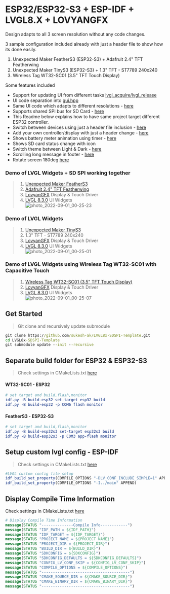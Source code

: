 # ESP32/ESP32-S3 + ESP-IDF + LVGL8.X + LOVYANGFX
Design adapts to all 3 screen resolution without any code changes.   

3 sample configuration included already with just a header file to show how its done easily.

1. Unexpected Maker FeatherS3 (ESP32-S3) + Adafruit 2.4" TFT Featherwing
2. Unexpected Maker TinyS3 (ESP32-S3) + 1.3" TFT - ST7789 240x240
3. Wireless Tag WT32-SC01 (3.5" TFT Touch Display)

Some features included

- Support for updating UI from different tasks [lvgl_acquire/lvgl_release](https://github.com/sukesh-ak/ESP32-LVGL8x-SDSPI/blob/fabf19438492d0fe8fc1d460bd52847740d6bbd0/main/main.cpp#L119)
- UI code separation into [gui.hpp](https://github.com/sukesh-ak/ESP32-LVGL8x-SDSPI/blob/master/main/gui.hpp)
- Same UI code which adapts to different resolutions - [here](/main/gui.hpp#L101)
- Supports shared SPI bus for SD Card - [here](/main/helper_storage.hpp)
- This Readme below explains how to have same project target different ESP32 controller.
- Switch between devices using just a header file inclusion - [here](/main/main.cpp#L15)
- Add your own controller/display with just a header change - [here](/main/main.cpp#L15)
- Shows battery meter animation using timer - [here](/main/main.cpp#L141)
- Shows SD card status change with icon
- Switch theme between Light & Dark - [here](/main/gui.hpp#L227)
- Scrolling long message in footer - [here](/main/gui.hpp#L258)
- Rotate screen 180deg [here](/main/main.cpp#L106)


### Demo of LVGL Widgets + SD SPI working together
> 1. [Unexpected Maker FeatherS3](https://esp32s3.com/feathers3.html)   
> 2. [Adafruit 2.4" TFT Featherwing](https://www.adafruit.com/product/3315)   
> 3. [LovyanGFX](https://github.com/lovyan03/LovyanGFX) Display & Touch Driver   
> 4. [LVGL 8.3.0](https://github.com/lvgl/lvgl) UI Widgets   
![photo_2022-09-01_00-25-23](https://user-images.githubusercontent.com/53081362/187761462-fd714b18-7f4e-48ea-8521-bc7aab8e0ec4.jpg)

### Demo of LVGL Widgets 
> 1. [Unexpected Maker TinyS3](https://esp32s3.com/tinys3.html)   
> 2. 1.3" TFT - ST7789 240x240
> 3. [LovyanGFX](https://github.com/lovyan03/LovyanGFX) Display & Touch Driver   
> 4. [LVGL 8.3.0](https://github.com/lvgl/lvgl) UI Widgets   
![photo_2022-09-01_00-25-01](https://user-images.githubusercontent.com/53081362/187761675-bc411b13-98f0-4e53-8a0e-9c48aed1ddab.jpg)

### Demo of LVGL Widgets using Wireless Tag WT32-SC01 with Capacitive Touch
> 1. [Wireless Tag WT32-SC01 (3.5" TFT Touch Display)](https://www.alibaba.com/product-detail/esp32-development-board-WT32-SC01-3_62534911683.html)   
> 3. [LovyanGFX](https://github.com/lovyan03/LovyanGFX) Display & Touch Driver   
> 4. [LVGL 8.3.0](https://github.com/lvgl/lvgl) UI Widgets   
![photo_2022-09-01_00-25-07](https://user-images.githubusercontent.com/53081362/187761963-95b817ed-d81f-4a90-b4a8-d4edcfe6419b.jpg)


## Get Started
> Git clone and recursively update submodule
```cmd
git clone https://github.com/sukesh-ak/LVGL8x-SDSPI-Template.git
cd LVGL8x-SDSPI-Template
git submodule update --init --recursive
```

## Separate build folder for ESP32 & ESP32-S3
> Check settings in CMakeLists.txt [here](CMakeLists.txt#L8)
#### WT32-SC01 - ESP32
```cmake
# set target and build,flash,monitor
idf.py -B build-esp32 set-target esp32 build
idf.py -B build-esp32 -p COM6 flash monitor
```

#### FeatherS3 - ESP32-S3
```cmake
# set target and build,flash,monitor
idf.py -B build-esp32s3 set-target esp32s3 build
idf.py -B build-esp32s3 -p COM3 app-flash monitor
```

## Setup custom lvgl config - ESP-IDF  
> Check settings in CMakeLists.txt [here](CMakeLists.txt#L16)
```cmake
#LVGL custom config file setup
idf_build_set_property(COMPILE_OPTIONS "-DLV_CONF_INCLUDE_SIMPLE=1" APPEND)
idf_build_set_property(COMPILE_OPTIONS "-I../main" APPEND)
```

## Display Compile Time Information
Check settings in CMakeLists.txt [here](CMakeLists.txt#L25)  
```cmake
# Display Compile Time Information
message(STATUS "--------------Compile Info------------")
message(STATUS "IDF_PATH = ${IDF_PATH}")
message(STATUS "IDF_TARGET = ${IDF_TARGET}")
message(STATUS "PROJECT_NAME = ${PROJECT_NAME}")
message(STATUS "PROJECT_DIR = ${PROJECT_DIR}")
message(STATUS "BUILD_DIR = ${BUILD_DIR}")
message(STATUS "SDKCONFIG = ${SDKCONFIG}")
message(STATUS "SDKCONFIG_DEFAULTS = ${SDKCONFIG_DEFAULTS}")
message(STATUS "CONFIG_LV_CONF_SKIP = ${CONFIG_LV_CONF_SKIP}")
message(STATUS "COMPILE_OPTIONS = ${COMPILE_OPTIONS}")
message(STATUS "---------------------------------------")
message(STATUS "CMAKE_SOURCE_DIR = ${CMAKE_SOURCE_DIR}")
message(STATUS "CMAKE_BINARY_DIR = ${CMAKE_BINARY_DIR}")
message(STATUS "---------------------------------------")
```
